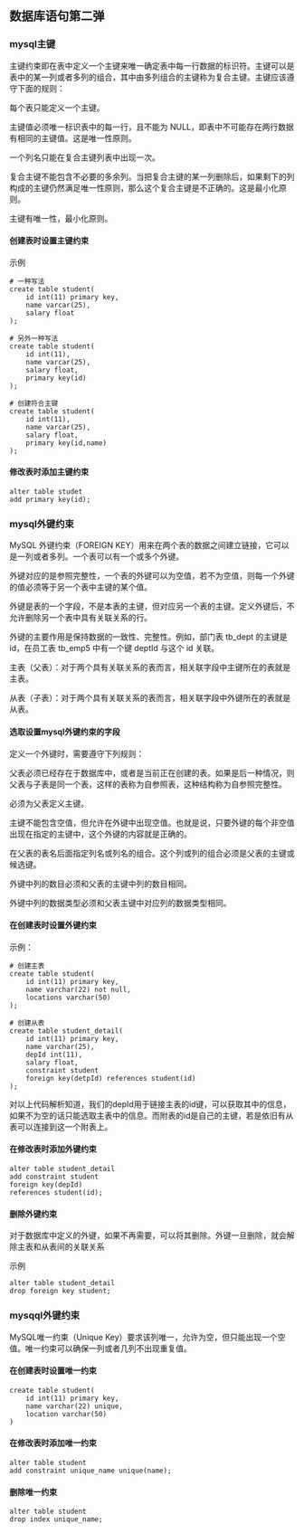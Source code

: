 ## 数据库语句第二弹

### mysql主键

主键约束即在表中定义一个主键来唯一确定表中每一行数据的标识符。主键可以是表中的某一列或者多列的组合，其中由多列组合的主键称为复合主键。主键应该遵守下面的规则：

每个表只能定义一个主键。

主键值必须唯一标识表中的每一行，且不能为 NULL，即表中不可能存在两行数据有相同的主键值。这是唯一性原则。

一个列名只能在复合主键列表中出现一次。

复合主键不能包含不必要的多余列。当把复合主键的某一列删除后，如果剩下的列构成的主键仍然满足唯一性原则，那么这个复合主键是不正确的。这是最小化原则。

主键有唯一性，最小化原则。

#### 创建表时设置主键约束

示例

```
# 一种写法
create table student(
    id int(11) primary key,
    name varcar(25),
    salary float
);

# 另外一种写法
create table student(
    id int(11),
    name varcar(25),
    salary float,
    primary key(id)
);

# 创建符合主键
create table student(
    id int(11),
    name varcar(25),
    salary float,
    primary key(id,name)
);

```

#### 修改表时添加主键约束

```
alter table studet 
add primary key(id);

```

### mysql外键约束

MySQL 外键约束（FOREIGN KEY）用来在两个表的数据之间建立链接，它可以是一列或者多列。一个表可以有一个或多个外键。

外键对应的是参照完整性，一个表的外键可以为空值，若不为空值，则每一个外键的值必须等于另一个表中主键的某个值。

外键是表的一个字段，不是本表的主键，但对应另一个表的主键。定义外键后，不允许删除另一个表中具有关联关系的行。

外键的主要作用是保持数据的一致性、完整性。例如，部门表 tb_dept 的主键是 id，在员工表 tb_emp5 中有一个键 deptId 与这个 id 关联。

主表（父表）：对于两个具有关联关系的表而言，相关联字段中主键所在的表就是主表。

从表（子表）：对于两个具有关联关系的表而言，相关联字段中外键所在的表就是从表。

#### 选取设置mysql外键约束的字段

定义一个外键时，需要遵守下列规则：

父表必须已经存在于数据库中，或者是当前正在创建的表。如果是后一种情况，则父表与子表是同一个表，这样的表称为自参照表，这种结构称为自参照完整性。

必须为父表定义主键。

主键不能包含空值，但允许在外键中出现空值。也就是说，只要外键的每个非空值出现在指定的主键中，这个外键的内容就是正确的。

在父表的表名后面指定列名或列名的组合。这个列或列的组合必须是父表的主键或候选键。

外键中列的数目必须和父表的主键中列的数目相同。

外键中列的数据类型必须和父表主键中对应列的数据类型相同。

#### 在创建表时设置外键约束

示例：

```
# 创建主表
create table student(
    id int(11) primary key,
    name varchar(22) not null,
    locations varchar(50)
);

# 创建从表
create table student_detail(
    id int(11) primary key,
    name varchar(25),
    depId int(11),
    salary float,
    constraint student
    foreign key(detpId) references student(id)
);

```

对以上代码解析知道，我们的depId用于链接主表的id键，可以获取其中的信息，如果不为空的话只能选取主表中的信息。而附表的id是自己的主键，若是依旧有从表可以连接到这一个附表上。

#### 在修改表时添加外键约束

```
alter table student_detail
add constraint student
foreign key(depId)
references student(id);

```

#### 删除外键约束

对于数据库中定义的外键，如果不再需要，可以将其删除。外键一旦删除，就会解除主表和从表间的关联关系

示例

```
alter table student_detail
drop foreign key student;

```

### mysqql外键约束

MySQL唯一约束（Unique Key）要求该列唯一，允许为空，但只能出现一个空值。唯一约束可以确保一列或者几列不出现重复值。

#### 在创建表时设置唯一约束

```
create table student(
    id int(11) primary key,
    name varchar(22) unique,
    location varchar(50)
)

```

#### 在修改表时添加唯一约束

```
alter table student
add constraint unique_name unique(name);

```

#### 删除唯一约束

```
alter table student
drop index unique_name;

```